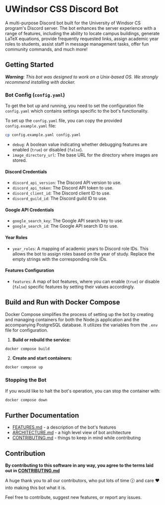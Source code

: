 # UWindsor CSS Discord Bot

A multi-purpose Discord bot built for the University of Windsor CS program's Discord server. The bot enhances the server experience with a range of features, including the ability to locate campus buildings, generate LaTeX equations, provide frequently requested links, assign academic year roles to students, assist staff in message management tasks, offer fun community commands, and much more!

## Getting Started

_**Warning**: This bot was designed to work on a Unix-based OS. We strongly recommend installing with docker._


### Bot Config (`config.yaml`)

To get the bot up and running, you need to set the configuration file `config.yaml` which contains settings specific to the bot's functionality.

To set up the `config.yaml` file, you can copy the provided `config.example.yaml` file:

```sh
cp config.example.yaml config.yaml
```

- `debug`: A boolean value indicating whether debugging features are enabled (`true`) or disabled (`false`).
- `image_directory_url`: The base URL for the directory where images are stored.

#### Discord Credentials

- `discord_api_version`: The Discord API version to use.
- `discord_api_token`: The Discord API token to use.
- `discord_client_id`: The Discord client ID to use.
- `discord_guild_id`: The Discord guild ID to use.

#### Google API Credentials

- `google_search_key`: The Google API search key to use.
- `google_search_id`: The Google API search ID to use.

#### Year Roles

- `year_roles`: A mapping of academic years to Discord role IDs. This allows the bot to assign roles based on the year of study. Replace the empty strings with the corresponding role IDs.

#### Features Configuration

- `features`: A map of bot features, where you can enable (`true`) or disable (`false`) specific features by setting their values accordingly.

## Build and Run with Docker Compose

Docker Compose simplifies the process of setting up the bot by creating and managing containers for both the Node.js application and the accompanying PostgreSQL database. It utilizes the variables from the `.env` file for configuration.

1. **Build or rebuild the service:**    
```sh
docker compose build
```

2. **Create and start containers:** 
```sh
docker compose up
```

### Stopping the Bot

If you would like to halt the bot's operation, you can stop the container with:
```sh
docker compose down
```

## Further Documentation

- [FEATURES.md](docs/FEATURES.md) - a description of the bot's features
- [ARCHITECTURE.md](docs/ARCHITECTURE.md) - a high level view of bot architecture
- [CONTRIBUTING.md](docs/CONTRIBUTING.md) - things to keep in mind while contributing

## Contribution

**By contributing to this software in any way, you agree to the terms laid out in [CONTRIBUTING.md](docs/CONTRIBUTING.md)**

A huge thank you to all our contributors, who put lots of time 🕜 and care ❤️ into making this bot what it is.

Feel free to contribute, suggest new features, or report any issues.
